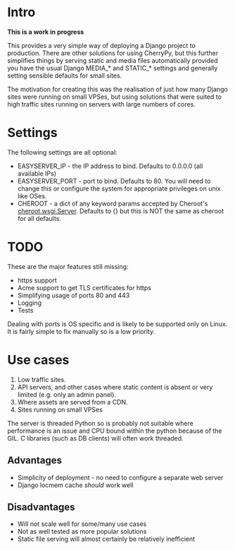 # Intro

**This is a work in progress**

This provides a very simple way of deploying a Django project to production. There are other solutions for using CherryPy, but this further simplifies things by serving static and media files automatically provided you have the usual Django MEDIA\_\* and STATIC\_\* settings and generally setting sensible defaults for small sites.

The motivation for creating this was the realisation of just how many Django sites were running on small VPSes, but using solutions that were suited to high traffic sites running on servers with large numbers of cores.

# Settings

The following settings are all optional:

* EASYSERVER_IP - the IP address to bind. Defaults to 0.0.0.0  (all available IPs)
* EASYSERVER_PORT - port to bind. Defaults to 80. You will need to change this or configure the system for appropriate privileges on unix like OSes.
* CHEROOT - a dict of any keyword params accepted by Cheroot's [cheroot.wsgi.Server](https://cheroot.cherrypy.dev/en/latest/pkg/cheroot.wsgi/). Defaults to {} but this is NOT the same as cheroot for all defaults.


# TODO

These are the major features still missing:

* https support
* Acme support to get TLS certificates for https
* Simplifying usage of ports 80 and 443
* Logging
* Tests

Dealing with ports is OS specific and is likely to be supported only on Linux. It is fairly simple to fix manually so is a low priority.


# Use cases

1. Low traffic sites.
2. API servers, and other cases where static content is absent or very limited (e.g. only an admin panel).
3. Where assets are served from a CDN.
4. Sites running on small VPSes

The server is threaded Python so is probably not suitable where performance is an issue and CPU bound within the python because of the GIL. C libraries (such as DB clients) will often work threaded.

## Advantages

* Simplicity of deployment - no need to configure a separate web server
* Django locmem cache *should* work well

## Disadvantages

* Will not scale well for some/many use cases
* Not as well tested as more popular solutions
* Static file serving will almost certainly be relatively inefficient
